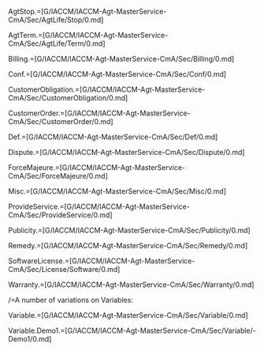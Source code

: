 AgtStop.=[G/IACCM/IACCM-Agt-MasterService-CmA/Sec/AgtLife/Stop/0.md]

AgtTerm.=[G/IACCM/IACCM-Agt-MasterService-CmA/Sec/AgtLife/Term/0.md]

Billing.=[G/IACCM/IACCM-Agt-MasterService-CmA/Sec/Billing/0.md]

Conf.=[G/IACCM/IACCM-Agt-MasterService-CmA/Sec/Conf/0.md]

CustomerObligation.=[G/IACCM/IACCM-Agt-MasterService-CmA/Sec/CustomerObligation/0.md]

CustomerOrder.=[G/IACCM/IACCM-Agt-MasterService-CmA/Sec/CustomerOrder/0.md]

Def.=[G/IACCM/IACCM-Agt-MasterService-CmA/Sec/Def/0.md]

Dispute.=[G/IACCM/IACCM-Agt-MasterService-CmA/Sec/Dispute/0.md]

ForceMajeure.=[G/IACCM/IACCM-Agt-MasterService-CmA/Sec/ForceMajeure/0.md]

Misc.=[G/IACCM/IACCM-Agt-MasterService-CmA/Sec/Misc/0.md]

ProvideService.=[G/IACCM/IACCM-Agt-MasterService-CmA/Sec/ProvideService/0.md]

Publicity.=[G/IACCM/IACCM-Agt-MasterService-CmA/Sec/Publicity/0.md]

Remedy.=[G/IACCM/IACCM-Agt-MasterService-CmA/Sec/Remedy/0.md]

SoftwareLicense.=[G/IACCM/IACCM-Agt-MasterService-CmA/Sec/License/Software/0.md]

Warranty.=[G/IACCM/IACCM-Agt-MasterService-CmA/Sec/Warranty/0.md]

/=A number of variations on Variables:

Variable.=[G/IACCM/IACCM-Agt-MasterService-CmA/Sec/Variable/0.md]

Variable.Demo1.=[G/IACCM/IACCM-Agt-MasterService-CmA/Sec/Variable/-Demo1/0.md]